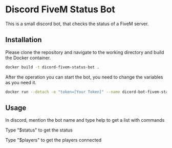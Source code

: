# Discord FiveM Status Bot

This is a small discord bot, that checks the status of a FiveM server.

## Installation

Please clone the repository and navigate to the working directory and build the Docker container.

```bash
docker build -t dicord-fivem-status-bot .
```

After the operation you can start the bot, you need to change the variables as you need it.

```bash
docker run --detach -e "token=[Your Token]" --name dicord-bot-fivem-status dicord-fivem-status-bot
```

## Usage

In discord, mention the bot name and type help to get a list with commands

Type "$status" to get the status

Type "$players" to get the players connected
